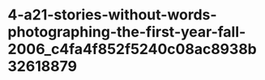 # 4-a21-stories-without-words-photographing-the-first-year-fall-2006_c4fa4f852f5240c08ac8938b32618879